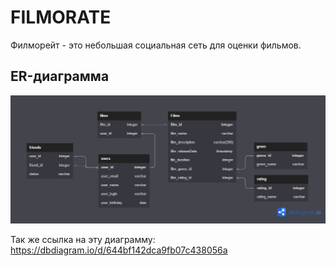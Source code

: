 # FILMORATE
Филморейт - это небольшая социальная сеть для оценки фильмов.


## ER-диаграмма

![dataBase](dataBase.png)

Так же ссылка на эту диаграмму: https://dbdiagram.io/d/644bf142dca9fb07c438056a
